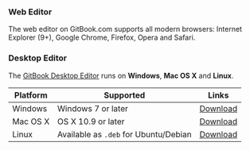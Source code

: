 ### Web Editor

The web editor on GitBook.com supports all modern browsers: Internet Explorer (9+), Google Chrome, Firefox, Opera and Safari.

### Desktop Editor

The [GitBook Desktop Editor](https://www.gitbook.com/editor) runs on **Windows**, **Mac OS X** and **Linux**.

| Platform | Supported | Links |
| -------- | --------- | ----- |
| Windows | Windows 7 or later | [Download](https://www.gitbook.com/editor/windows/download) |
| Mac OS X | OS X 10.9 or later | [Download](https://www.gitbook.com/editor/osx/download) |
| Linux | Available as `.deb` for Ubuntu/Debian | [Download](https://www.gitbook.com/editor/linux/download) |


